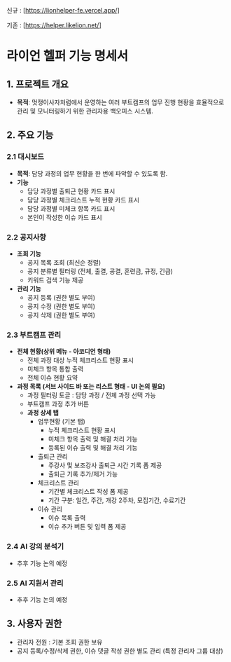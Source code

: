신규 : [https://lionhelper-fe.vercel.app/]

기존 : [https://helper.likelion.net/]

# 라이언 헬퍼 기능 명세서

## 1. 프로젝트 개요

- **목적**: 멋쟁이사자처럼에서 운영하는 여러 부트캠프의 업무 진행 현황을 효율적으로 관리 및 모니터링하기 위한 관리자용 백오피스 시스템.

## 2. 주요 기능

### 2.1 대시보드

- **목적**: 담당 과정의 업무 현황을 한 번에 파악할 수 있도록 함.
- **기능**
  - 담당 과정별 출퇴근 현황 카드 표시
  - 담당 과정별 체크리스트 누적 현황 카드 표시
  - 담당 과정별 미체크 항목 카드 표시
  - 본인이 작성한 이슈 카드 표시

### 2.2 공지사항

- **조회 기능**
  - 공지 목록 조회 (최신순 정렬)
  - 공지 분류별 필터링 (전체, 출결, 공결, 훈련금, 규정, 긴급)
  - 키워드 검색 기능 제공
- **관리 기능**
  - 공지 등록 (권한 별도 부여)
  - 공지 수정 (권한 별도 부여)
  - 공지 삭제 (권한 별도 부여)

### 2.3 부트캠프 관리

- **전체 현황(상위 메뉴 - 아코디언 형태)**
  - 전체 과정 대상 누적 체크리스트 현황 표시
  - 미체크 항목 통합 출력
  - 전체 이슈 현황 요약
- **과정 목록 (서브 사이드 바 또는 리스트 형태 - UI 논의 필요)**
  - 과정 필터링 토글 : 담당 과정 / 전체 과정 선택 가능
  - 부트캠프 과정 추가 버튼
  - **과정 상세 탭**
    - 업무현황 (기본 탭)
      - 누적 체크리스트 현황 표시
      - 미체크 항목 출력 및 해결 처리 기능
      - 등록된 이슈 출력 및 해결 처리 기능
    - 출퇴근 관리
      - 주강사 및 보조강사 출퇴근 시간 기록 폼 제공
      - 출퇴근 기록 추가/제거 가능
    - 체크리스트 관리
      - 기간별 체크리스트 작성 폼 제공
      - 기간 구분: 일간, 주간, 개강 2주차, 모집기간, 수료기간
    - 이슈 관리
      - 이슈 목록 출력
      - 이슈 추가 버튼 및 입력 폼 제공

### 2.4 AI 강의 분석기

- 추후 기능 논의 예정

### 2.5 AI 지원서 관리

- 추후 기능 논의 예정

## 3. 사용자 권한

- 관리자 전원 : 기본 조회 권한 보유
- 공지 등록/수정/삭제 권한, 이슈 댓글 작성 권한 별도 관리 (특정 관리자 그룹 대상)
